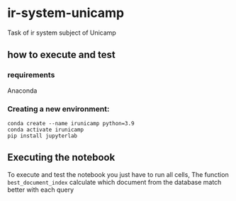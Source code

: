 # ir-system-unicamp
Task of ir system subject of Unicamp

## how to execute and test
### requirements
Anaconda

### Creating a new environment:
```shell
conda create --name irunicamp python=3.9
conda activate irunicamp
pip install jupyterlab
```

## Executing the notebook

To execute and test the notebook you just have to run all cells,
The function ```best_document_index``` calculate which document
from the database match better with each query
